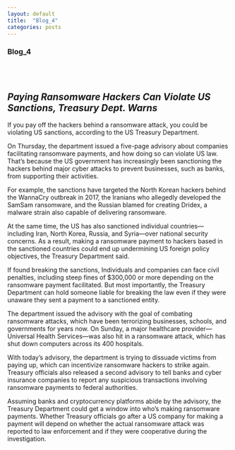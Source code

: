 ```yaml
---
layout: default
title:  "Blog_4"
categories: posts
---
```


### Blog_4
<br><br>

## *Paying Ransomware Hackers Can Violate US Sanctions, Treasury Dept. Warns*


If you pay off the hackers behind a ransomware attack, you could be violating US sanctions, according to the US Treasury Department. 

On Thursday, the department issued a five-page advisory about companies facilitating ransomware payments, and how doing so can violate US law. That’s because the US government has increasingly been sanctioning the hackers behind major cyber attacks to prevent businesses, such as banks, from supporting their activities. 

For example, the sanctions have targeted the North Korean hackers behind the WannaCry outbreak in 2017, the Iranians who allegedly developed the SamSam ransomware, and the Russian blamed for creating Dridex, a malware strain also capable of delivering ransomware. 

At the same time, the US has also sanctioned individual countries—including Iran, North Korea, Russia, and Syria—over national security concerns. As a result, making a ransomware payment to hackers based in the sanctioned countries could end up undermining US foreign policy objectives, the Treasury Department said. 

If found breaking the sanctions, Individuals and companies can face civil penalties, including steep fines of $300,000 or more depending on the ransomware payment facilitated. But most importantly, the Treasury Department can hold someone liable for breaking the law even if they were unaware they sent a payment to a sanctioned entity.  

The department issued the advisory with the goal of combating ransomware attacks, which have been terrorizing businesses, schools, and governments for years now. On Sunday, a major healthcare provider—Universal Health Services—was also hit in a ransomware attack, which has shut down computers across its 400 hospitals. 

With today’s advisory, the department is trying to dissuade victims from paying up, which can incentivize ransomware hackers to strike again. Treasury officials also released a second advisory to tell banks and cyber insurance companies to report any suspicious transactions involving ransomware payments to federal authorities. 

Assuming banks and cryptocurrency platforms abide by the advisory, the Treasury Department could get a window into who’s making ransomware payments. Whether Treasury officials go after a US company for making a payment will depend on whether the actual ransomware attack was reported to law enforcement and if they were cooperative during the investigation. 

